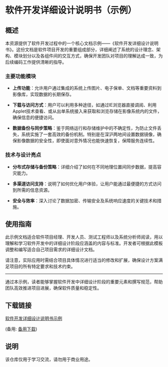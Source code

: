 # 软件开发详细设计说明书（示例）

## 概述

本资源提供了软件开发过程中的一个核心文档示例——《软件开发详细设计说明书》。这份文档是软件项目开发的重要组成部分，详细阐述了系统的设计理念、架构、模块划分以及各组件间的交互方式，确保开发团队对项目的理解达成一致，为后续编码工作提供清晰的指导。

### 主要功能模块

- **上传功能**：允许用户通过集成的系统上传图片、电子保单、文档等重要资料到影像库，实现数据的长期保存。
  
- **下载与访问方式**：用户可以利用多种途径，如通过IE浏览器直接调阅、利用Applet技术查看、或从出单系统接入来获取和浏览存储在影像系统内的文件，确保信息的便捷访问。

- **数据备份与同步策略**：鉴于网络运行和存储维护中的不确定性，为防止文件丢失，系统实施了一套高效的备份机制。特别是在深沪两地间设置数据镜像，确保影像数据的安全性，即使面对意外情况也能快速恢复，保障服务连续性。

### 技术与设计亮点

- **分布式存储与备份策略**：详细介绍了如何在不同地理位置间同步数据，提高容灾能力。
  
- **多渠道访问支持**：说明了如何优化用户体验，让用户能通过最便捷的方式访问到所需的信息资源。

- **安全与效率**：深入讨论了数据加密、传输安全及系统响应速度的关键技术和措施。

## 使用指南

此示例文档适合软件项目经理、开发人员、测试工程师以及系统分析师阅读，用以理解和学习软件开发中的详细设计阶段应涵盖的内容与标准。开发者可根据此模板调整和编写适合自己项目需求的详细设计文档。

请注意，实际应用时需结合项目具体情况进行适当的修改和扩展，确保设计方案满足项目的所有特定要求和技术约束。

---

通过本示例，读者能够掌握软件开发中详细设计阶段的重要元素和撰写规范，帮助团队高效推进项目进展，确保软件质量和稳定性。

## 下载链接
[软件开发详细设计说明书示例](https://pan.quark.cn/s/a7f21e260ca7) 

(备用: [备用下载](https://pan.baidu.com/s/1OKzHzM7j7kTcSsv0r7L1Jw?pwd=1234))

## 说明

该仓库仅用于学习交流，请勿用于商业用途。
